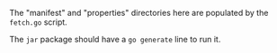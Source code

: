 The "manifest" and "properties" directories here are populated by the `fetch.go` script.

The `jar` package should have a `go generate` line to run it.
